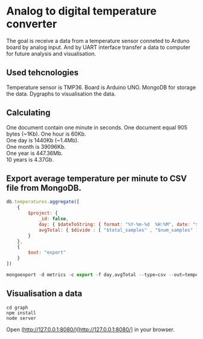 # Analog to digital temperature converter

The goal is receive a data from a temperature sensor conneted to Arduno board by analog input. And by UART interface transfer a data to computer for future analysis and visualisation.

## Used tehcnologies

Temperature sensor is TMP36.
Board is Arduino UNO.
MongoDB for storage the data.
Dygraphs to visualisation the data.

## Calculating

One document contain one minute in seconds.
One document equal 905 bytes (~1Kb).
One hour is 60Kb.  
One day is 1440Kb (~1.4Mb).  
One month is 39096Kb.    
One year is 447.36Mb.  
10 years is 4.37Gb.   

## Export average temperature per minute to CSV file from MongoDB.

```javascript
db.temperatures.aggregate([
	{ 
		$project: {
			_id: false,
			day: { $dateToString: { format: "%Y-%m-%d  %H:%M", date: "$timestamp" } },
			avgTotal: { $divide : [ "$total_samples" , "$num_samples" ] } 
		} 
	},
	{
		$out: "export"
	}
])

mongoexport -d metrics -c export -f day,avgTotal --type=csv --out=temperatures.csv
```

## Visualisation a data
```
cd graph
npm install
node server
```
Open (http://127.0.0.1:8080/)[http://127.0.0.1:8080/] in your browser.


